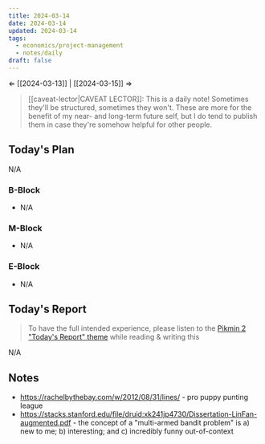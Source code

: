 ```yaml
---
title: 2024-03-14
date: 2024-03-14
updated: 2024-03-14
tags:
  - economics/project-management
  - notes/daily
draft: false
---
```

⇐ [[2024-03-13]] | [[2024-03-15]] ⇒

> [[caveat-lector|CAVEAT LECTOR]]: This is a daily note! Sometimes they'll be structured, sometimes they won't. These are more for the benefit of my near- and long-term future self, but I do tend to publish them in case they're somehow helpful for other people.

## Today's Plan

N/A

### B-Block

- N/A

### M-Block

- N/A

### E-Block

- N/A

## Today's Report

> To have the full intended experience, please listen to the [Pikmin 2 "Today's Report" theme](https://www.youtube.com/watch?v=l1fCmKZnq3U&list=PLwyW5mbdZMGN8mGTqvDhsBs37SW4TkHcw&index=85) while reading & writing this

N/A

## Notes

- https://rachelbythebay.com/w/2012/08/31/lines/ - pro puppy punting league
- https://stacks.stanford.edu/file/druid:xk241jp4730/Dissertation-LinFan-augmented.pdf - the concept of a "multi-armed bandit problem" is a) new to me; b) interesting; and c) incredibly funny out-of-context